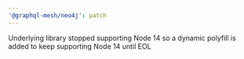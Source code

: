 ```yaml
---
'@graphql-mesh/neo4j': patch
---
```


Underlying library stopped supporting Node 14 so a dynamic polyfill is added to keep supporting Node
14 until EOL
